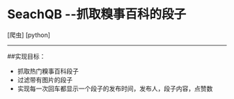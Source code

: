 # SeachQB --抓取糗事百科的段子

[爬虫] [python]

---

##实现目标：
+ 抓取热门糗事百科段子
+ 过滤带有图片的段子
+ 实现每一次回车都显示一个段子的发布时间，发布人，段子内容，点赞数
